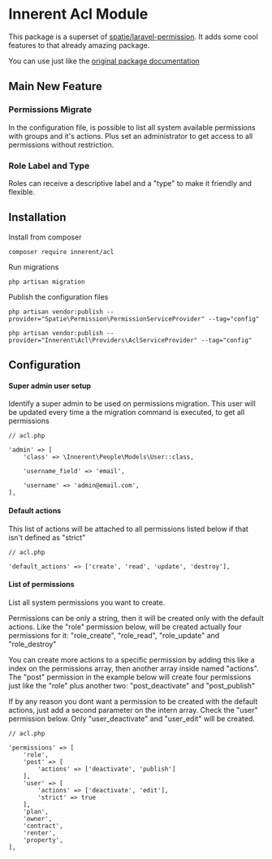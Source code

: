 # Innerent Acl Module

This package is a superset of [spatie/laravel-permission](https://github.com/spatie/laravel-permission). It adds some cool features to that already amazing package.

You can use just like the  [original package documentation](https://docs.spatie.be/laravel-permission/v3/introduction/)

## Main New Feature

### Permissions Migrate

In the configuration file, is possible to list all system available permissions with groups and it's actions. Plus set an administrator to get access to all permissions without restriction.


### Role Label and Type

Roles can receive a descriptive label and a "type" to make it friendly and flexible.

## Installation

Install from composer
```
composer require innerent/acl
```

Run migrations
```
php artisan migration
```

Publish the configuration files
```
php artisan vendor:publish --provider="Spatie\Permission\PermissionServiceProvider" --tag="config"

php artisan vendor:publish --provider="Innerent\Acl\Providers\AclServiceProvider" --tag="config"
```


## Configuration

#### Super admin user setup

Identify a super admin to be used on permissions migration.
This user will be updated every time a the migration command is executed, to get all permissions

```
// acl.php

'admin' => [
    'class' => \Innerent\People\Models\User::class,
    
    'username_field' => 'email',
    
    'username' => 'admin@email.com',
],
```

#### Default actions

This list of actions will be attached to all permissions listed below if that isn't defined as "strict"

```
// acl.php

'default_actions' => ['create', 'read', 'update', 'destroy'],
```

#### List of permissions

List all system permissions you want to create.

Permissions can be only a string, then it will be created only with the default actions.
Like the "role" permission below, will be created actually four permissions for it:
"role_create", "role_read", "role_update" and "role_destroy"

You can create more actions to a specific permission by adding this like a index on
the permissions array, then another array inside named "actions".
The "post" permission in the example below will create four permissions just like
the "role" plus another two: "post_deactivate" and "post_publish"

If by any reason you dont want a permission to be created with the default actions,
just add a second parameter on the intern array. Check the "user" permission below.
Only "user_deactivate" and "user_edit" will be created.

```
// acl.php

'permissions' => [
    'role',
    'post' => [
        'actions' => ['deactivate', 'publish']
    ],
    'user' => [
        'actions' => ['deactivate', 'edit'],
        'strict' => true
    ],
    'plan',
    'owner',
    'contract',
    'renter',
    'property',
],
```
